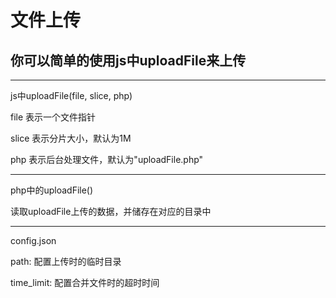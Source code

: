 # 文件上传
## 你可以简单的使用js中uploadFile来上传

----------
js中uploadFile(file, slice, php)

file 表示一个文件指针

slice 表示分片大小，默认为1M

php 表示后台处理文件，默认为"uploadFile.php"

----------
php中的uploadFile()

读取uploadFile上传的数据，并储存在对应的目录中

----------
config.json

path:   配置上传时的临时目录

time_limit: 配置合并文件时的超时时间
